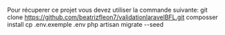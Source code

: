 Pour récuperer ce projet vous devez utiliser la commande suivante:
git clone https://github.com/beatrizfleon7/validationlaravelBFL.git
composser install
cp .env.exemple .env
php artisan migrate --seed

